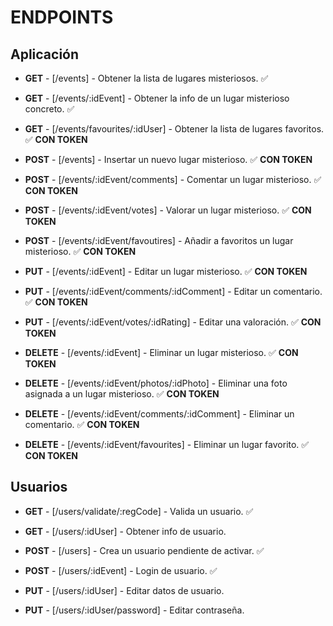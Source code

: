 # ENDPOINTS

## Aplicación

- **GET** - [/events] - Obtener la lista de lugares misteriosos. ✅
- **GET** - [/events/:idEvent] - Obtener la info de un lugar misterioso concreto. ✅
- **GET** - [/events/favourites/:idUser] - Obtener la lista de lugares favoritos. ✅ **CON TOKEN**

- **POST** - [/events] - Insertar un nuevo lugar misterioso. ✅ **CON TOKEN**
- **POST** - [/events/:idEvent/comments] - Comentar un lugar misterioso. ✅ **CON TOKEN**
- **POST** - [/events/:idEvent/votes] - Valorar un lugar misterioso. ✅ **CON TOKEN**
- **POST** - [/events/:idEvent/favoutires] - Añadir a favoritos un lugar misterioso. ✅ **CON TOKEN**

- **PUT** - [/events/:idEvent] - Editar un lugar misterioso. ✅ **CON TOKEN**
- **PUT** - [/events/:idEvent/comments/:idComment] - Editar un comentario. ✅ **CON TOKEN**
- **PUT** - [/events/:idEvent/votes/:idRating] - Editar una valoración. ✅ **CON TOKEN**

- **DELETE** - [/events/:idEvent] - Eliminar un lugar misterioso. ✅ **CON TOKEN**
- **DELETE** - [/events/:idEvent/photos/:idPhoto] - Eliminar una foto asignada a un lugar misterioso. ✅ **CON TOKEN**
- **DELETE** - [/events/:idEvent/comments/:idComment] - Eliminar un comentario. ✅ **CON TOKEN**
- **DELETE** - [/events/:idEvent/favourites] - Eliminar un lugar favorito. ✅ **CON TOKEN**

## Usuarios

- **GET** - [/users/validate/:regCode] - Valida un usuario. ✅
- **GET** - [/users/:idUser] - Obtener info de usuario.

- **POST** - [/users] - Crea un usuario pendiente de activar. ✅
- **POST** - [/users/:idEvent] - Login de usuario. ✅

- **PUT** - [/users/:idUser] - Editar datos de usuario.
- **PUT** - [/users/:idUser/password] - Editar contraseña.
